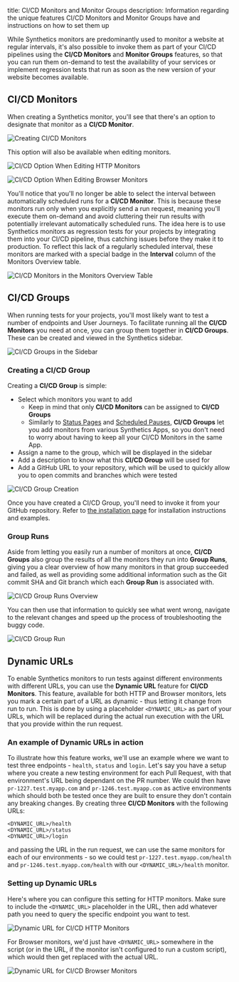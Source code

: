 title: CI/CD Monitors and Monitor Groups
description: Information regarding the unique features CI/CD Monitors and Monitor Groups have and instructions on how to set them up

While Synthetics monitors are predominantly used to monitor a website at regular intervals, it's also possible to invoke them as part of your CI/CD pipelines using the **CI/CD Monitors** and **Monitor Groups** features, so that you can run them on-demand to test the availability of your services or implement regression tests that run as soon as the new version of your website becomes available.



## CI/CD Monitors

When creating a Synthetics monitor, you'll see that there's an option to designate that monitor as a **CI/CD Monitor**.

![Creating CI/CD Monitors](/docs/images/synthetics/cicd-monitor-creation.png)

This option will also be available when editing monitors.

![CI/CD Option When Editing HTTP Monitors](/docs/images/synthetics/cicd-monitor-editing-http.png)

![CI/CD Option When Editing Browser Monitors](/docs/images/synthetics/cicd-monitor-editing-browser.png)

You'll notice that you'll no longer be able to select the interval between automatically scheduled runs for a **CI/CD Monitor**. This is because these monitors run only when you explicitly send a run request, meaning you'll execute them on-demand and avoid cluttering their run results with potentially irrelevant automatically scheduled runs. The idea here is to use Synthetics monitors as regression tests for your projects by integrating them into your CI/CD pipeline, thus catching issues before they make it to production. To reflect this lack of a regularly scheduled interval, these monitors are marked with a special badge in the **Interval** column of the Monitors Overview table.

![CI/CD Monitors in the Monitors Overview Table](/docs/images/synthetics/cicd-monitors-overview.png)



## CI/CD Groups

When running tests for your projects, you'll most likely want to test a number of endpoints and User Journeys. To facilitate running all the **CI/CD Monitors** you need at once, you can group them together in **CI/CD Groups**. These can be created and viewed in the Synthetics sidebar.

![CI/CD Groups in the Sidebar](/docs/images/synthetics/cicd-group-sidebar.png)


### Creating a CI/CD Group

Creating a **CI/CD Group** is simple:
- Select which monitors you want to add
  - Keep in mind that only **CI/CD Monitors** can be assigned to **CI/CD Groups**
  - Similarly to [Status Pages](/docs/synthetics/status-pages/) and [Scheduled Pauses](/docs/synthetics/scheduled-pauses/), **CI/CD Groups** let you add monitors from various Synthetics Apps, so you don't need to worry about having to keep all your CI/CD Monitors in the same App.
- Assign a name to the group, which will be displayed in the sidebar
- Add a description to know what this **CI/CD Group** will be used for
- Add a GitHub URL to your repository, which will be used to quickly allow you to open commits and branches which were tested

![CI/CD Group Creation](/docs/images/synthetics/cicd-group-creation.png)

Once you have created a CI/CD Group, you'll need to invoke it from your GitHub repository. Refer to [the installation page](/docs/synthetics/ci-cd/ci-cd-installation/) for installation instructions and examples.


### Group Runs

Aside from letting you easily run a number of monitors at once, **CI/CD Groups** also group the results of all the monitors they run into **Group Runs**, giving you a clear overview of how many monitors in that group succeeded and failed, as well as providing some additional information such as the Git commit SHA and Git branch which each **Group Run** is associated with.

![CI/CD Group Runs Overview](/docs/images/synthetics/cicd-group-run-list.png)

You can then use that information to quickly see what went wrong, navigate to the relevant changes and speed up the process of troubleshooting the buggy code.

![CI/CD Group Run](/docs/images/synthetics/cicd-group-run.png)



## Dynamic URLs

To enable Synthetics monitors to run tests against different environments with different URLs, you can use the **Dynamic URL** feature for **CI/CD Monitors**. This feature, available for both HTTP and Browser monitors, lets you mark a certain part of a URL as dynamic - thus letting it change from run to run. This is done by using a placeholder `<DYNAMIC_URL>` as part of your URLs, which will be replaced during the actual run execution with the URL that you provide within the run request.


### An example of Dynamic URLs in action

To illustrate how this feature works, we'll use an example where we want to test three endpoints - `health`, `status` and `login`. Let's say you have a setup where you create a new testing environment for each Pull Request, with that environment's URL being dependant on the PR number. We could then have `pr-1227.test.myapp.com` and `pr-1246.test.myapp.com` as active environments which should both be tested once they are built to ensure they don't contain any breaking changes. By creating three **CI/CD Monitors** with the following URLs:
```
<DYNAMIC_URL>/health
<DYNAMIC_URL>/status
<DYNAMIC_URL>/login
```
and passing the URL in the run request, we can use the same monitors for each of our environments - so we could test `pr-1227.test.myapp.com/health` and `pr-1246.test.myapp.com/health` with our `<DYNAMIC_URL>/health` monitor.


### Setting up Dynamic URLs

Here's where you can configure this setting for HTTP monitors. Make sure to include the `<DYNAMIC_URL>` placeholder in the URL, then add whatever path you need to query the specific endpoint you want to test.

![Dynamic URL for CI/CD HTTP Monitors](/docs/images/synthetics/cicd-dynamic-url-http.png)

For Browser monitors, we'd just have `<DYNAMIC_URL>` somewhere in the script (or in the URL, if the monitor isn't configured to run a custom script), which would then get replaced with the actual URL.

![Dynamic URL for CI/CD Browser Monitors](/docs/images/synthetics/cicd-dynamic-url-browser.png)
